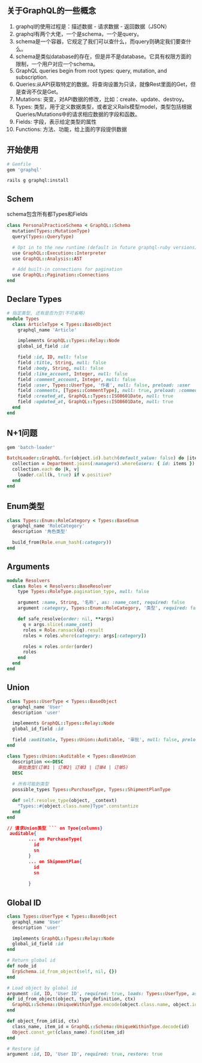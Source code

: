 ## 关于GraphQL的一些概念
1. graphql的使用过程是：描述数据 - 请求数据 - 返回数据（JSON）
2. graphql有两个大佬，一个是schema，一个是query。
3. schema是一个容器，它规定了我们可以查什么，而query则确定我们要查什么。
4. schema是类似database的存在，但是并不是database。它具有权限方面的限制，一个用户对应一个schema。
5. GraphQL queries begin from root types: query, mutation, and subscription.
6. Queries:从API获取特定的数据。将查询设置为只读，就像Rest里面的Get，但是查询不仅是Get。
7. Mutations: 突变，对API数据的修改，比如：create、update、destroy。
8. Types: 类型，用于定义数据类型，或者定义Rails模型model，类型包括根据Queries/Mutations中的请求相应数据的字段和函数。
9. Fields: 字段，表示给定类型的属性
10. Functions: 方法、功能，给上面的字段提供数据

## 开始使用 
```ruby
# Gemfile
gem 'graphql'
```
```shell
rails g graphql:install
```

## Schem
schema包含所有都Types和Fields
```ruby
class PersonalPracticeSchema < GraphQL::Schema
  mutation(Types::MutationType)
  query(Types::QueryType)

  # Opt in to the new runtime (default in future graphql-ruby versions)
  use GraphQL::Execution::Interpreter
  use GraphQL::Analysis::AST

  # Add built-in connections for pagination
  use GraphQL::Pagination::Connections
end
```

## Declare Types
```ruby
# 指定类型, 还有是否为空(不可省略)
module Types
  class ArticleType < Types::BaseObject
    graphql_name 'Article'

    implements GraphQL::Types::Relay::Node
    global_id_field :id

    field :id, ID, null: false
    field :title, String, null: false
    field :body, String, null: false
    field :like_account, Integer, null: false
    field :comment_account, Integer, null: false
    field :user, Types::UserType, '作者', null: false, preload: :user
    field :comments, [Types::CommentType], null: true, preload: :comments
    field :created_at, GraphQL::Types::ISO8601Date, null: true
    field :updated_at, GraphQL::Types::ISO8601Date, null: true
  end
end
```

## N+1问题
```ruby
gem 'batch-loader'

BatchLoader::GraphQL.for(object.id).batch(default_value: false) do |items, loader|
  collection = Department.joins(:managers).where(users: { id: items }).group('users.id').count
  collection.each do |k, v|
    loader.call(k, true) if v.positive?
  end
end
```

## Enum类型
```ruby
class Types::Enum::RoleCategory < Types::BaseEnum
  graphql_name 'RoleCategory'
  description '角色类型'

  build_from(Role.enum_hash(:category))
end
```

## Arguments
```ruby
module Resolvers
  class Roles < Resolvers::BaseResolver
    type Types::RoleType.pagination_type, null: false

    argument :name, String, '名称', as: :name_cont, required: false
    argument :category, Types::Enum::RoleCategory, '类型', required: false, default_value: 'permission'

    def safe_resolve(order: nil, **args)
      q = args.slice(:name_cont)
      roles = Role.ransack(q).result
      roles = roles.where(category: args[:category])

      roles = roles.order(order)
      roles
    end
  end
end
```

## Union
```ruby
class Types::UserType < Types::BaseObject
  graphql_name 'User'
  description 'user'

  implements GraphQL::Types::Relay::Node
  global_id_field :id

  field :auditable, Types::Union::Auditable, '审批', null: false, preload: :auditable
end

class Types::Union::Auditable < Types::BaseUnion
  description <<-DESC
    审批类型(订单1 | 订单2| 订单3 | 订单4 | 订单5)
  DESC
  
  # 所有可能到类型
  possible_types Types::PurchaseType, Types::ShipmentPlanType

  def self.resolve_type(object, _context)
    "Types::#{object.class.name}Type".constantize
  end
end
```

```json
// 请求Union类型 ``` on Tyoe{columns}
 auditable{
        ... on PurchaseType{
          id
          sn
        }
        ... on ShipmentPlan{
          id
          sn
          
        }
```

## Global ID
```ruby
class Types::UserType < Types::BaseObject
  graphql_name 'User'
  description 'user'

  implements GraphQL::Types::Relay::Node
  global_id_field :id
end

# Return global id
def node_id
  ErpSchema.id_from_object(self, nil, {})
end

# Load object by global id
argument :id, ID, 'User ID', required: true, loads: Types::UserType, as: :user
def id_from_object(object, type_definition, ctx)
  GraphQL::Schema::UniqueWithinType.encode(object.class.name, object.id)
end

def object_from_id(id, ctx)
  class_name, item_id = GraphQL::Schema::UniqueWithinType.decode(id)
  Object.const_get(class_name).find(item_id)
end

# Restore id
argument :id, ID, 'User ID', required: true, restore: true
```